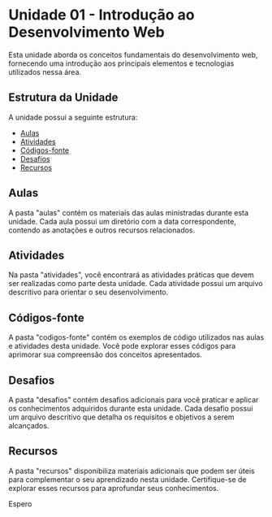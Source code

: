 # Unidade 01 - Introdução ao Desenvolvimento Web

Esta unidade aborda os conceitos fundamentais do desenvolvimento web, fornecendo uma introdução aos principais elementos e tecnologias utilizados nessa área.

## Estrutura da Unidade

A unidade possui a seguinte estrutura:

- [Aulas](./aulas)
- [Atividades](./atividades)
- [Códigos-fonte](./codigos-fonte)
- [Desafios](./desafios)
- [Recursos](./recursos)

## Aulas

A pasta "aulas" contém os materiais das aulas ministradas durante esta unidade. Cada aula possui um diretório com a data correspondente, contendo as anotações e outros recursos relacionados.

## Atividades

Na pasta "atividades", você encontrará as atividades práticas que devem ser realizadas como parte desta unidade. Cada atividade possui um arquivo descritivo para orientar o seu desenvolvimento.

## Códigos-fonte

A pasta "codigos-fonte" contém os exemplos de código utilizados nas aulas e atividades desta unidade. Você pode explorar esses códigos para aprimorar sua compreensão dos conceitos apresentados.

## Desafios

A pasta "desafios" contém desafios adicionais para você praticar e aplicar os conhecimentos adquiridos durante esta unidade. Cada desafio possui um arquivo descritivo que detalha os requisitos e objetivos a serem alcançados.

## Recursos

A pasta "recursos" disponibiliza materiais adicionais que podem ser úteis para complementar o seu aprendizado nesta unidade. Certifique-se de explorar esses recursos para aprofundar seus conhecimentos.

Espero
